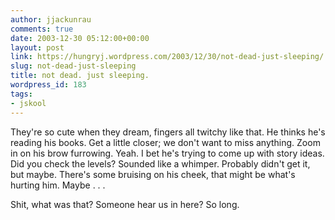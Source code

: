 ```yaml
---
author: jjackunrau
comments: true
date: 2003-12-30 05:12:00+00:00
layout: post
link: https://hungryj.wordpress.com/2003/12/30/not-dead-just-sleeping/
slug: not-dead-just-sleeping
title: not dead. just sleeping.
wordpress_id: 183
tags:
- jskool
---
```


They're so cute when they dream, fingers all twitchy like that.  He thinks he's reading his books.  Get a little closer; we don't want to miss anything.  Zoom in on his brow furrowing.  Yeah.  I bet he's trying to come up with story ideas.  Did you check the levels?  Sounded like a whimper.  Probably didn't get it, but maybe.  There's some bruising on his cheek, that might be what's hurting him.  Maybe . . .

Shit, what was that?  Someone hear us in here?  So long.
